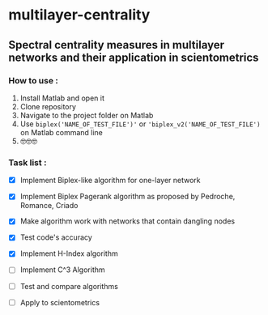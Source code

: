 # multilayer-centrality
## **Spectral centrality measures in multilayer networks and their application in scientometrics**

### How to use :

1. Install Matlab and open it
2. Clone repository
3. Navigate to the project folder on Matlab
4. Use `biplex('NAME_OF_TEST_FILE')'` or `'biplex_v2('NAME_OF_TEST_FILE')` on Matlab command line
5. 🤓🤓🤓


### Task list : 

- [x] Implement Biplex-like algorithm for one-layer network
- [x] Implement Biplex Pagerank algorithm as proposed by Pedroche, Romance, Criado
- [x] Make algorithm work with networks that contain dangling nodes
- [x] Test code's accuracy

- [x] Implement H-Index algorithm
- [ ] Implement C^3 Algorithm
- [ ] Test and compare algorithms

- [ ] Apply to scientometrics
